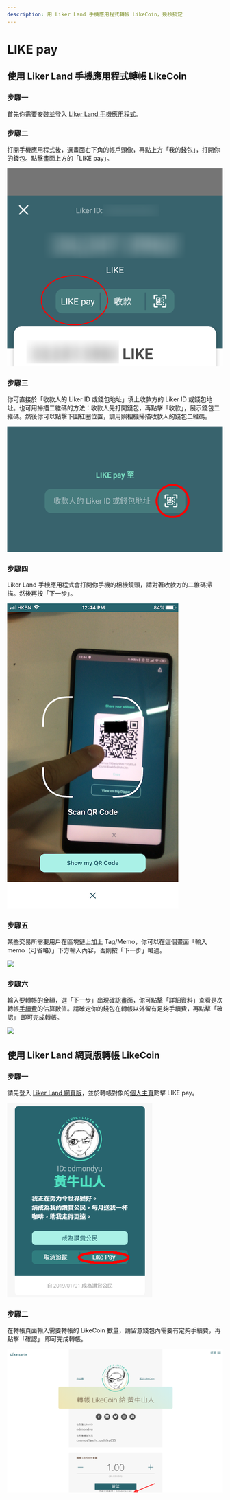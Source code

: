 ```yaml
---
description: 用 Liker Land 手機應用程式轉帳 LikeCoin，幾秒搞定
---
```


# LIKE pay

## 使用 Liker Land 手機應用程式轉帳 LikeCoin

### **步驟一**

首先你需要安裝並登入 [Liker Land 手機應用程式](https://liker.land/getapp)。

### **步驟二**

打開手機應用程式後，選畫面右下角的帳戶頭像，再點上方「我的錢包」，打開你的錢包。點擊畫面上方的「LIKE pay」。

![](../../.gitbook/assets/like-pay-1.png)

### **步驟三**

你可直接於「收款人的 Liker ID 或錢包地址」填上收款方的 Liker ID 或錢包地址。也可用掃描二維碼的方法：收款人先打開錢包，再點擊「收款」，展示錢包二維碼。然後你可以點擊下圖紅圈位置，調用照相機掃描收款人的錢包二維碼。

![](../../.gitbook/assets/like-pay-2.png)

### **步驟四**

Liker Land 手機應用程式會打開你手機的相機鏡頭，請對著收款方的二維碼掃描。然後再按「下一步」。

![](../../.gitbook/assets/img_2158.png)

### **步驟五**

某些交易所需要用戶在區塊鏈上加上 Tag/Memo，你可以在這個畫面「輸入 memo（可省略）」下方輸入內容，否則按「下一步」略過。

![](../../.gitbook/assets/like-pay-3.png)

### **步驟六**

輸入要轉帳的金額，選「下一步」出現確認畫面，你可點擊「詳細資料」查看是次轉帳[手續費](https://docs.like.co/v/zh/guides/wallet/transaction-fee)的估算數值。請確定你的錢包在轉帳以外留有足夠手續費，再點擊「確認」 即可完成轉帳。

![](../../.gitbook/assets/like-pay-4.png)

## 使用 Liker Land 網頁版轉帳 LikeCoin

### 步驟一

請先登入 [Liker Land 網頁版](https://docs.like.co/v/zh/user-guide/liker-land/download#liker-land-web)，並於轉帳對象的[個人主頁](https://docs.like.co/v/zh/user-guide/creatortools/portfolio-page)點擊 LIKE pay。

![](../../.gitbook/assets/like-pay-5.png)

### 步驟二

在轉帳頁面輸入需要轉帳的 LikeCoin 數量，請留意錢包內需要有定夠手續費，再點擊「確認」 即可完成轉帳。

![&#x624B;&#x7E8C;&#x8CBB;&#x65BC;&#x300C;&#x78BA;&#x8A8D;&#x300D;&#x4E0B;&#x65B9;&#x986F;&#x793A;](../../.gitbook/assets/like-pay-6%20%281%29.png)

